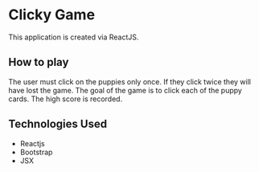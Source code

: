 # Clicky Game

This application is created via ReactJS. 


## How to play
The user must click on the puppies only once. If they click twice they will have lost the game. The goal of the game is to click each of the puppy cards. The high score is recorded. 


## Technologies Used
    
* Reactjs
* Bootstrap
* JSX
    

